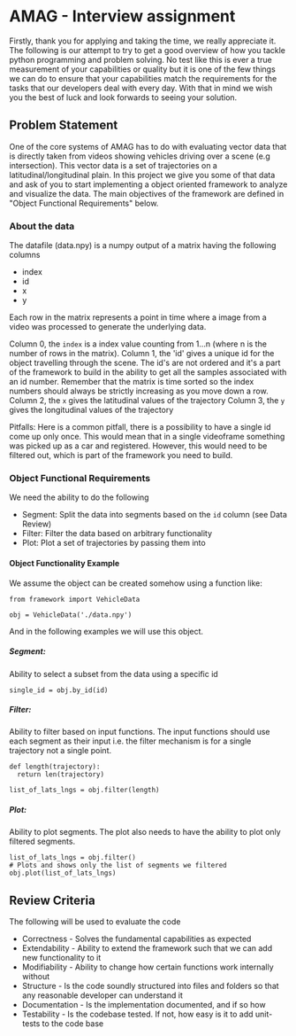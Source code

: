 # AMAG - Interview assignment
Firstly, thank you for applying and taking the time, we really appreciate it. The following is
our attempt to try to get a good overview of how you tackle python programming and problem solving.
No test like this is ever a true measurement of your capabilities or quality but it is one of the
few things we can do to ensure that your capabilities match the requirements for the tasks that
our developers deal with every day.
With that in mind we wish you the best of luck and look forwards to seeing your solution.

## Problem Statement
One of the core systems of AMAG has to do with evaluating vector data that is directly taken
from videos showing vehicles driving over a scene (e.g intersection). This vector data is
a set of trajectories on a latitudinal/longitudinal plain. In this project we give you some
of that data and ask of you to start implementing a object oriented framework to analyze
and visualize the data. The main objectives of the framework are defined in "Object Functional
Requirements" below.


### About the data
The datafile (data.npy) is a numpy output of a matrix having the following columns

- index
- id
- x
- y

Each row in the matrix represents a point in time where a image from a video was processed to
generate the underlying data.

Column 0, the `index` is a index value counting from 1...n (where n is the number of rows in the matrix).
Column 1, the 'id' gives a unique id for the object travelling through the scene. The id's are not
  ordered and it's a part of the framework to build in the ability to get all the samples associated
  with an id number. Remember that the matrix is time sorted so the index numbers should always be
  strictly increasing as you move down a row.
Column 2, the `x` gives the latitudinal values of the trajectory
Column 3, the `y` gives the longitudinal values of the trajectory


Pitfalls:
Here is a common pitfall, there is a possibility to have a single id come up only once. This would
mean that in a single videoframe something was picked up as a car and registered. However, this
would need to be filtered out, which is part of the framework you need to build.


### Object Functional Requirements
We need the ability to do the following

- Segment: Split the data into segments based on the `id` column (see Data Review)
- Filter: Filter the data based on arbitrary functionality
- Plot: Plot a set of trajectories by passing them into

#### Object Functionality Example
We assume the object can be created somehow using a function like:
```
from framework import VehicleData

obj = VehicleData('./data.npy')
```
And in the following examples we will use this object.

##### Segment:
Ability to select a subset from the data using a specific id
```
single_id = obj.by_id(id)
```

##### Filter:
Ability to filter based on input functions. The input functions should use each segment as their
input i.e. the filter mechanism is for a single trajectory not a single point.
```
def length(trajectory):
  return len(trajectory)

list_of_lats_lngs = obj.filter(length)
```

##### Plot:
Ability to plot segments. The plot also needs to have the ability to plot only filtered
segments.
```
list_of_lats_lngs = obj.filter()
# Plots and shows only the list of segments we filtered
obj.plot(list_of_lats_lngs)
```


## Review Criteria
The following will be used to evaluate the code

- Correctness - Solves the fundamental capabilities as expected
- Extendability - Ability to extend the framework such that we can add new functionality to it
- Modifiability - Ability to change how certain functions work internally without
- Structure - Is the code soundly structured into files and folders so that any reasonable developer can understand it
- Documentation - Is the implementation documented, and if so how
- Testability - Is the codebase tested. If not, how easy is it to add unit-tests to the code base
